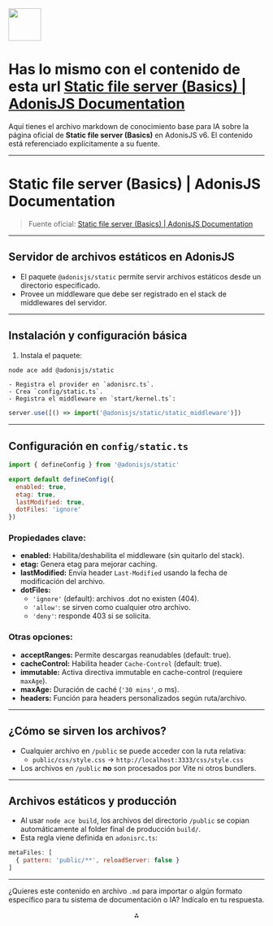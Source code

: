 <img src="https://r2cdn.perplexity.ai/pplx-full-logo-primary-dark%402x.png" style="height:64px;margin-right:32px"/>

# Has lo mismo con el contenido de esta url [Static file server (Basics) | AdonisJS Documentation](https://docs.adonisjs.com/guides/basics/static-file-server)

Aquí tienes el archivo markdown de conocimiento base para IA sobre la página oficial de **Static file server (Basics)** en AdonisJS v6. El contenido está referenciado explícitamente a su fuente.

***

# Static file server (Basics) | AdonisJS Documentation

> Fuente oficial: [Static file server (Basics) | AdonisJS Documentation](https://docs.adonisjs.com/guides/basics/static-file-server)

***

## Servidor de archivos estáticos en AdonisJS

- El paquete `@adonisjs/static` permite servir archivos estáticos desde un directorio especificado.
- Provee un middleware que debe ser registrado en el stack de middlewares del servidor.

***

## Instalación y configuración básica

1. Instala el paquete:

```bash
node ace add @adonisjs/static
```

    - Registra el provider en `adonisrc.ts`.
    - Crea `config/static.ts`.
    - Registra el middleware en `start/kernel.ts`:

```js
server.use([() => import('@adonisjs/static/static_middleware')])
```


***

## Configuración en `config/static.ts`

```js
import { defineConfig } from '@adonisjs/static'

export default defineConfig({
  enabled: true,
  etag: true,
  lastModified: true,
  dotFiles: 'ignore'
})
```


### Propiedades clave:

- **enabled:** Habilita/deshabilita el middleware (sin quitarlo del stack).
- **etag:** Genera etag para mejorar caching.
- **lastModified:** Envía header `Last-Modified` usando la fecha de modificación del archivo.
- **dotFiles:**
    - `'ignore'` (default): archivos .dot no existen (404).
    - `'allow'`: se sirven como cualquier otro archivo.
    - `'deny'`: responde 403 si se solicita.


### Otras opciones:

- **acceptRanges:** Permite descargas reanudables (default: true).
- **cacheControl:** Habilita header `Cache-Control` (default: true).
- **immutable:** Activa directiva immutable en cache-control (requiere `maxAge`).
- **maxAge:** Duración de caché (`'30 mins'`, o ms).
- **headers:** Función para headers personalizados según ruta/archivo.

***

## ¿Cómo se sirven los archivos?

- Cualquier archivo en `/public` se puede acceder con la ruta relativa:
    - `public/css/style.css` → `http://localhost:3333/css/style.css`
- Los archivos en `/public` **no** son procesados por Vite ni otros bundlers.

***

## Archivos estáticos y producción

- Al usar `node ace build`, los archivos del directorio `/public` se copian automáticamente al folder final de producción `build/`.
- Esta regla viene definida en `adonisrc.ts`:

```js
metaFiles: [
  { pattern: 'public/**', reloadServer: false }
]
```


***

¿Quieres este contenido en archivo `.md` para importar o algún formato específico para tu sistema de documentación o IA? Indícalo en tu respuesta.

<div style="text-align: center">⁂</div>

[^1]: https://docs.adonisjs.com/guides/basics/static-file-server

